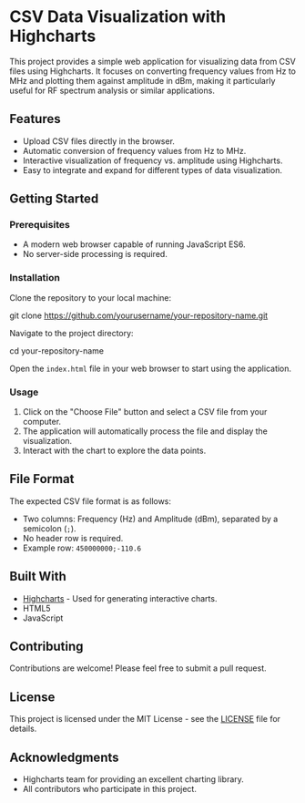 # CSV Data Visualization with Highcharts

This project provides a simple web application for visualizing data from CSV files using Highcharts. It focuses on converting frequency values from Hz to MHz and plotting them against amplitude in dBm, making it particularly useful for RF spectrum analysis or similar applications.

## Features

- Upload CSV files directly in the browser.
- Automatic conversion of frequency values from Hz to MHz.
- Interactive visualization of frequency vs. amplitude using Highcharts.
- Easy to integrate and expand for different types of data visualization.

## Getting Started

### Prerequisites

- A modern web browser capable of running JavaScript ES6.
- No server-side processing is required.

### Installation

Clone the repository to your local machine:

git clone https://github.com/yourusername/your-repository-name.git

Navigate to the project directory:

cd your-repository-name

Open the `index.html` file in your web browser to start using the application.

### Usage

1. Click on the "Choose File" button and select a CSV file from your computer.
2. The application will automatically process the file and display the visualization.
3. Interact with the chart to explore the data points.

## File Format

The expected CSV file format is as follows:

- Two columns: Frequency (Hz) and Amplitude (dBm), separated by a semicolon (`;`).
- No header row is required.
- Example row: `450000000;-110.6`

## Built With

- [Highcharts](https://www.highcharts.com/) - Used for generating interactive charts.
- HTML5
- JavaScript

## Contributing

Contributions are welcome! Please feel free to submit a pull request.

## License

This project is licensed under the MIT License - see the [LICENSE](LICENSE) file for details.

## Acknowledgments

- Highcharts team for providing an excellent charting library.
- All contributors who participate in this project.
